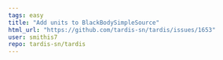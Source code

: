 ```yaml
---
tags: easy
title: "Add units to BlackBodySimpleSource"
html_url: "https://github.com/tardis-sn/tardis/issues/1653"
user: smithis7
repo: tardis-sn/tardis
---
```


